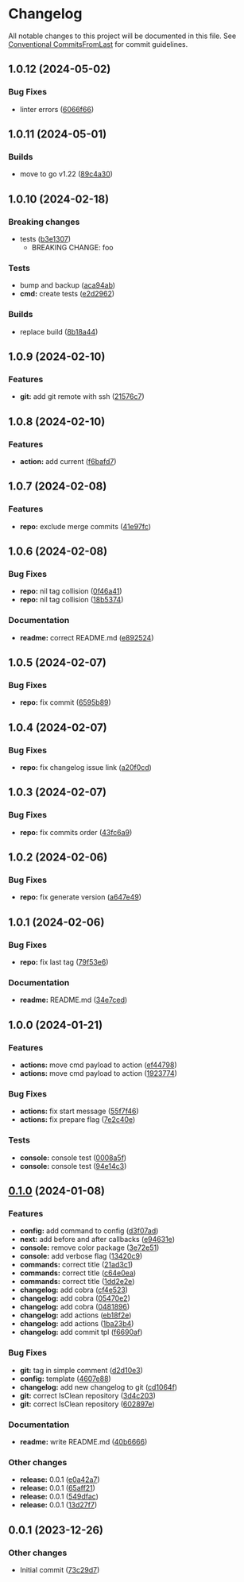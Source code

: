# Changelog

All notable changes to this project will be documented in this file. See [Conventional CommitsFromLast](https://www.conventionalcommits.org/en/v1.0.0/) for commit guidelines.

## 1.0.12 (2024-05-02)

### Bug Fixes

* linter errors ([6066f66](https://github.com/klimby/version/commit/6066f66ed6210fb1cdf32c0fd8c06490af21d521))

## 1.0.11 (2024-05-01)

### Builds

* move to go v1.22 ([89c4a30](https://github.com/klimby/version/commit/89c4a30d673c3d94ff610c09977b68ab59a1cdbb))

## 1.0.10 (2024-02-18)

### Breaking changes

* tests ([b3e1307](https://github.com/klimby/version/commit/b3e1307607c01b36c32a1ab8c455b53808b6f098))
    * BREAKING CHANGE: foo

### Tests

* bump and backup ([aca94ab](https://github.com/klimby/version/commit/aca94abe330f79ed99666058f96760c2f78b8dba))
* **cmd:** create tests ([e2d2962](https://github.com/klimby/version/commit/e2d296241adfb88418bff2071d95286e2276083d))

### Builds

* replace build ([8b18a44](https://github.com/klimby/version/commit/8b18a444b3aa90902caa9a4b95b1e60eb3708bee))

## 1.0.9 (2024-02-10)

### Features

* **git:** add git remote with ssh ([21576c7](https://github.com/klimby/version/commit/21576c7e70be833838bd4d25223620753da9b802))

## 1.0.8 (2024-02-10)

### Features

* **action:** add current ([f6bafd7](https://github.com/klimby/version/commit/f6bafd74095172adb804c9b0e69b849b7e57a715))

## 1.0.7 (2024-02-08)

### Features

* **repo:** exclude merge commits ([41e97fc](https://github.com/klimby/version/commit/41e97fcaf96400b191a4accceccf37b7a4ddd3d8))

## 1.0.6 (2024-02-08)

### Bug Fixes

* **repo:** nil tag collision ([0f46a41](https://github.com/klimby/version/commit/0f46a415ccb45b4e130baa0b73774581fc2f2f93))
* **repo:** nil tag collision ([18b5374](https://github.com/klimby/version/commit/18b5374f6f4bb3ac1abedb0570c0267bb2816534))

### Documentation

* **readme:** correct README.md ([e892524](https://github.com/klimby/version/commit/e892524fb5da0e5461644f40c4945e8642d2ac1a))

## 1.0.5 (2024-02-07)

### Bug Fixes

* **repo:** fix commit ([6595b89](https://github.com/klimby/version/commit/6595b89153699fe88c5dac9c46e5446a059711c7))

## 1.0.4 (2024-02-07)

### Bug Fixes

* **repo:** fix changelog issue link ([a20f0cd](https://github.com/klimby/version/commit/a20f0cd8d3b7481df30c43702e98043bc6d62641))

## 1.0.3 (2024-02-07)

### Bug Fixes

* **repo:** fix commits order ([43fc6a9](https://github.com/klimby/version/commit/43fc6a9f3d1868488f4c2a06ba41ca2c1d7db11e))

## 1.0.2 (2024-02-06)

### Bug Fixes

* **repo:** fix generate version ([a647e49](https://github.com/klimby/version/commit/a647e495de468407dacc5191b0e6298e143c66f8))

## 1.0.1 (2024-02-06)

### Bug Fixes

* **repo:** fix last tag ([79f53e6](https://github.com/klimby/version/commit/79f53e6762cda8fbb04813f2b951ef26d9e574d5))

### Documentation

* **readme:** README.md ([34e7ced](https://github.com/klimby/version/commit/34e7ced2ad03784b6d61e2f24e579963bf180977))

## 1.0.0 (2024-01-21)

### Features

* **actions:** move cmd payload to action ([ef44798](https://github.com/klimby/version/commit/ef44798d0fbccb45b76ab0aabdb6e92b0c1ef96f))
* **actions:** move cmd payload to action ([1923774](https://github.com/klimby/version/commit/19237744a654dad03ae8c5fd6d55324ed6ee7020))

### Bug Fixes

* **actions:** fix start message ([55f7f46](https://github.com/klimby/version/commit/55f7f46d9b22ff02d1a875a2f3b26c24a8678dd1))
* **actions:** fix prepare flag ([7e2c40e](https://github.com/klimby/version/commit/7e2c40ec6588c32046eca2a5c0ce26a0a0169639))

### Tests

* **console:** console test ([0008a5f](https://github.com/klimby/version/commit/0008a5fdf8b1677ad9008d3c54802f6103266494))
* **console:** console test ([94e14c3](https://github.com/klimby/version/commit/94e14c31e14fd2a46d3bec52ef7983186961c0b4))

## [0.1.0](https://github.com/klimby/version/compare/v0.0.1...v0.1.0) (2024-01-08)

### Features

* **config:** add command to config ([d3f07ad](https://github.com/klimby/version/commit/d3f07adf8574628a2d1188fac7500f854dfec1f8))
* **next:** add before and after callbacks ([e94631e](https://github.com/klimby/version/commit/e94631e0b4cd42620c5d34ea8752d55cd6f4732e))
* **console:** remove color package ([3e72e51](https://github.com/klimby/version/commit/3e72e516c9934e34349ae6f0e4e14ee66d638fac))
* **console:** add verbose flag ([13420c9](https://github.com/klimby/version/commit/13420c9df7adaba794cbe15d736c7aba940b8249))
* **commands:** correct title ([21ad3c1](https://github.com/klimby/version/commit/21ad3c1b743c9b50262a1b8f38f195551929ebc2))
* **commands:** correct title ([c64e0ea](https://github.com/klimby/version/commit/c64e0ea832c091d653a288327291e104c25621c9))
* **commands:** correct title ([1dd2e2e](https://github.com/klimby/version/commit/1dd2e2efe8b1901da9f6b5037a496174069d3e34))
* **changelog:** add cobra ([cf4e523](https://github.com/klimby/version/commit/cf4e523645765a72088b4fa319c2d7f8ccdd6bfb))
* **changelog:** add cobra ([05470e2](https://github.com/klimby/version/commit/05470e25390f7359969b05df60a210ff4430e8d5))
* **changelog:** add cobra ([0481896](https://github.com/klimby/version/commit/0481896e394544a8c9e0f86f902b0e155939b435))
* **changelog:** add actions ([eb18f2e](https://github.com/klimby/version/commit/eb18f2e9d8afc27aa7de8336e754f5b91f0b762e))
* **changelog:** add actions ([1ba23b4](https://github.com/klimby/version/commit/1ba23b4a12f6cb9fc532f047d586bfa936a62339))
* **changelog:** add commit tpl ([f6690af](https://github.com/klimby/version/commit/f6690af0eadc1724f348f9d3ee935da23a6ecaff))

### Bug Fixes

* **git:** tag in simple comment ([d2d10e3](https://github.com/klimby/version/commit/d2d10e37b851bbda6d1daa61ddb0c54ea79fdcde))
* **config:** template ([4607e88](https://github.com/klimby/version/commit/4607e88403393fa49935acbe7a7ee9dd60b5f049))
* **changelog:** add new changelog to git ([cd1064f](https://github.com/klimby/version/commit/cd1064f0cddb7948f701359675d08bc456d396e0))
* **git:** correct IsClean repository ([3d4c203](https://github.com/klimby/version/commit/3d4c2038030d1851b5651ac19a7967617c21d452))
* **git:** correct IsClean repository ([602897e](https://github.com/klimby/version/commit/602897e293f6eb7702616712414a9f4107819b53))

### Documentation

* **readme:** write README.md ([40b6666](https://github.com/klimby/version/commit/40b6666fa6f0fc59b071fb3b695026457df704cb))

### Other changes

* **release:** 0.0.1 ([e0a42a7](https://github.com/klimby/version/commit/e0a42a7dfef63667ff7676037d4dc37bd705e915))
* **release:** 0.0.1 ([65aff21](https://github.com/klimby/version/commit/65aff21810322f2667882f01741144488e3ece24))
* **release:** 0.0.1 ([549dfac](https://github.com/klimby/version/commit/549dfac2d4076778c549d051c4d75b66a0d2712a))
* **release:** 0.0.1 ([13d27f7](https://github.com/klimby/version/commit/13d27f7a8404d6cdba3e7ecd610f7f22ab7d927e))

## 0.0.1 (2023-12-26)

### Other changes

* Initial commit ([73c29d7](https://github.com/klimby/version/commit/73c29d7385cb3408ef462ae105424ed177fb1b4e))

